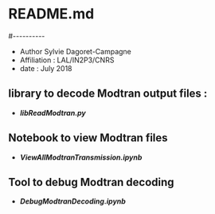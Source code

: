 # README.md
#----------


- Author Sylvie Dagoret-Campagne
- Affiliation : LAL/IN2P3/CNRS
- date : July 2018



## library to decode Modtran output files :
- ***libReadModtran.py***


## Notebook to view Modtran files
- ***ViewAllModtranTransmission.ipynb***

## Tool to debug Modtran decoding
- ***DebugModtranDecoding.ipynb***
